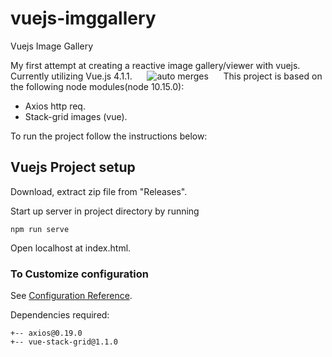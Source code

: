 # vuejs-imggallery

Vuejs Image Gallery

My first attempt at creating a reactive image gallery/viewer with vuejs. Currently utilizing Vue.js 4.1.1.
&nbsp;&nbsp;&nbsp;&nbsp;
![auto merges](https://github.com/chrdek/vuejs-imggallery/workflows/auto%20merges/badge.svg)
&nbsp;&nbsp;&nbsp;&nbsp;
This project is based on the following node modules(node 10.15.0):
- Axios http req.
- Stack-grid images (vue).

To run the project follow the instructions below:

## Vuejs Project setup
Download, extract zip file from &quot;Releases&quot;.

Start up server in project directory by running
```
npm run serve
```
Open localhost at index.html.

### To Customize configuration
See [Configuration Reference](https://cli.vuejs.org/config/).

Dependencies required:
```
+-- axios@0.19.0
+-- vue-stack-grid@1.1.0
```
